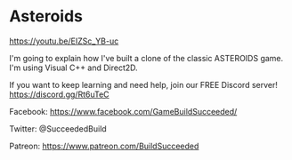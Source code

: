 # Asteroids

https://youtu.be/EIZSc_YB-uc

I'm going to explain how I've built a clone of the classic ASTEROIDS game.
I'm using Visual C++ and Direct2D.

If you want to keep learning and need help, join our FREE Discord server! https://discord.gg/Rt6uTeC

Facebook: https://www.facebook.com/GameBuildSucceeded/

Twitter: @SucceededBuild

Patreon: https://www.patreon.com/BuildSucceeded
